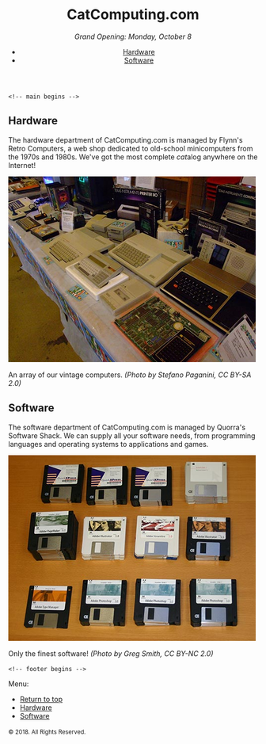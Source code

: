 <!DOCTYPE html>
<html lang="en">
  <head>
    <meta charset="UTF-8" />
    <title>CatComputing.com</title>
    <link href="/yokohwang/exercise-08/css/style.css" rel="stylesheet" />

  </head>

  <body>
    <!-- header begins -->
    <header id="top">
      <h1>CatComputing.com</h1>
      <p><em>Grand Opening: Monday, October 8</em></p>

  <nav>
  <header>
        <ul>
          <li><a href="#hardware">Hardware</a></li>
          <li><a href="#software">Software</a></li>
        </ul>
  </nav>
  </header>
    <!-- header ends -->



    <!-- main begins -->
  <main>
      <section id="hardware">
        <h2>Hardware</h2>

<article>
          <p>The hardware department of CatComputing.com is managed by Flynn's Retro Computers, a web shop dedicated to old-school minicomputers from the 1970s and 1980s. We've got the most complete <em>cat</em>alog anywhere on the Internet!</p>

  <aside>
            <img src="img/vintage-hardware.jpg" alt="An array of our vintage computers" />
            <p>An array of our vintage computers. <em>(Photo by Stefano Paganini, CC BY-SA 2.0)</em></p>
          </aside>

  </article>
      </section>


  <section id="software">
        <h2>Software</h2>
        <article>
          <p>The software department of CatComputing.com is managed by Quorra's Software Shack. We can supply all your software needs, from programming languages and operating systems to applications and games.</p>

   <aside>
            <img src="img/vintage-software.jpg" alt="Vintage Software"/>
            <p>Only the finest software! <em>(Photo by Greg Smith, CC BY-NC 2.0)</em></p>
          </aside>

 </article>
      </section>

 </main>
    <!-- main ends -->

    <!-- footer begins -->
 <footer>
      <p>Menu:</p>

 <nav>
        <ul>
          <li><a href="#top">Return to top</a></li>
          <li><a href="#hardware">Hardware</a></li>
          <li><a href="#software">Software</a></li>
        </ul>
      </nav>

  <p><small>&copy; 2018. All Rights Reserved.</small></p>
    </footer>
  </body>
</html>

